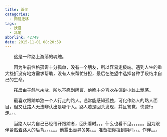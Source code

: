 ```yaml
---
title: 跟伴
categories:
  - 网易迁移
tags:
  - 妖怪
  - 乱笔
abbrlink: 42749
date: 2015-11-01 08:20:59
---
```


&emsp;&emsp;这是一种路上游荡的魂魄。

&emsp;&emsp;因为生前性格孤僻十分孤单，没有一个朋友，所以容易走极端。遇到人生的重大挫折没有地方需求帮助，没有人来帮忙分担，最后在绝望中选择各种手段结束自己的生命。

&emsp;&emsp;死后由于怨气未散，所以不愿到阴曹，傍晚十分喜欢在偏僻小路上飘荡。

&emsp;&emsp;最喜欢跟踪单独一个人行走的路人。通常能感知孤独，可化作路人的熟人面目，但又让路人无法辨认出是哪个人。路人若是回头发现，并且警觉，快速行走。。。

&emsp;&emsp;当路人以为自己已经甩开跟踪者，回头看时。。。什么也看不见。。。。。。因为跟伴紧贴着路人的后背。。。。。。他露出诡异的笑。。。准备把你拉到阴间。。。作伴。。。

